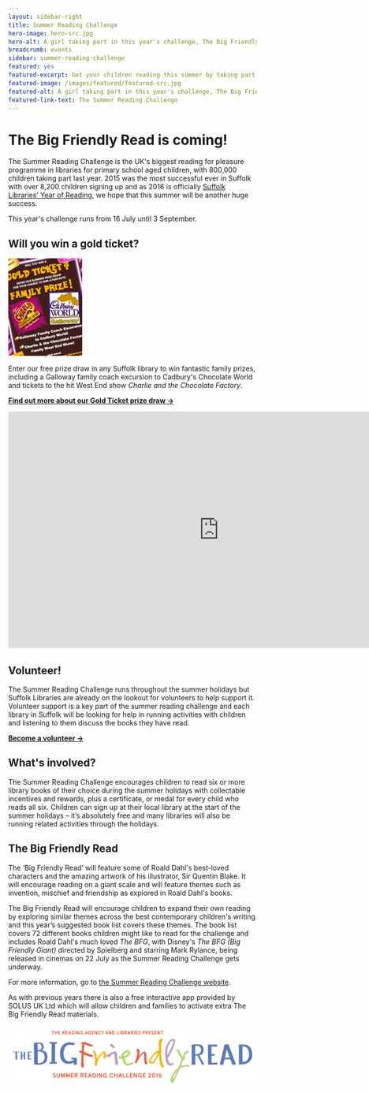 ```yaml
---
layout: sidebar-right
title: Summer Reading Challenge
hero-image: hero-src.jpg
hero-alt: A girl taking part in this year's challenge, The Big Friendly Read
breadcrumb: events
sidebar: summer-reading-challenge
featured: yes
featured-excerpt: Get your children reading this summer by taking part in the Big Friendly Read.
featured-image: /images/featured/featured-src.jpg
featured-alt: A girl taking part in this year's challenge, The Big Friendly Read
featured-link-text: The Summer Reading Challenge
---
```

# The Big Friendly Read is coming!

The Summer Reading Challenge is the UK's biggest reading for pleasure programme in libraries for primary school aged children, with 800,000 children taking part last year. 2015 was the most successful ever in Suffolk with over 8,200 children signing up and as 2016 is officially [Suffolk Libraries’ Year of Reading](/events-activities/our-year-of-reading), we hope that this summer will be another huge success.

This year's challenge runs from 16 July until 3 September.

## Will you win a gold ticket?

<img class="{% include /c/img-float-right.html %}" src="/images/article/src-gold-ticket-prize-draw-poster.jpg" alt="Prize draw poster" />

Enter our free prize draw in any Suffolk library to win fantastic family prizes, including a Galloway family coach excursion to Cadbury's Chocolate World and tickets to the hit West End show <cite>Charlie and the Chocolate Factory</cite>.

**[Find out more about our Gold Ticket prize draw →](/events-activities/summer-reading-challenge/gold-ticket-family-prize-draw)**

<div class="vid"><iframe src="https://www.youtube.com/embed/2SxwPtzl34I?rel=0&amp;controls=0&amp;showinfo=0" width="853" height="480" frameborder="0" allowfullscreen="allowfullscreen"></iframe></div>

## Volunteer!

The Summer Reading Challenge runs throughout the summer holidays but Suffolk Libraries are already on the lookout for volunteers to help support it. Volunteer support is a key part of the summer reading challenge and each library in Suffolk will be looking for help in running activities with children and listening to them discuss the books they have read.

**[Become a volunteer →](/events-activities/summer-reading-challenge/summer-reading-challenge-volunteer-application-form)**

## What's involved?

The Summer Reading Challenge encourages children to read six or more library books of their choice during the summer holidays with collectable incentives and rewards, plus a certificate, or medal for every child who reads all six. Children can sign up at their local library at the start of the summer holidays – it’s absolutely free and many libraries will also be running related activities through the holidays.

## The Big Friendly Read

The ‘Big Friendly Read’ will feature some of Roald Dahl's best-loved characters and the amazing artwork of his illustrator, Sir Quentin Blake. It will encourage reading on a giant scale and will feature themes such as invention, mischief and friendship as explored in Roald Dahl's books.

The Big Friendly Read will encourage children to expand their own reading by exploring similar themes across the best contemporary children's writing and this year’s suggested book list covers these themes. The book list covers 72 different books children might like to read for the challenge and includes Roald Dahl's much loved <cite>The BFG</cite>, with Disney's <cite>The BFG (Big Friendly Giant)</cite> directed by Spielberg and starring Mark Rylance, being released in cinemas on 22 July as the Summer Reading Challenge gets underway.

For more information, go to [the Summer Reading Challenge website](http://www.readingagency.org.uk/summerreadingchallenge).

As with previous years there is also a free interactive app provided by SOLUS UK Ltd which will allow children and families to activate extra The Big Friendly Read materials.

<img src="/images/article/logo-src-2016.jpg" alt="The Big Friendly Read logo" />
